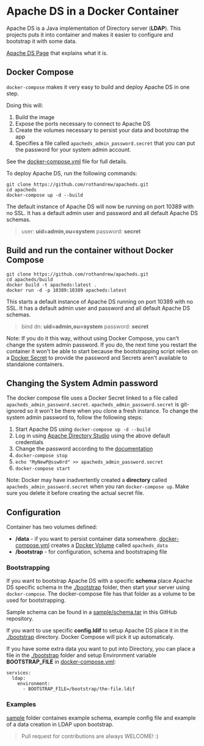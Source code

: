 Apache DS in a Docker Container
===============================

Apache DS is a Java implementation of Directory server (**LDAP**). This projects puts it into container and makes it easier to configure and bootstrap it with some data.

[Apache DS Page](1) that explains what it is.

## Docker Compose
`docker-compose` makes it very easy to build and deploy Apache DS in one step.

Doing this will:

1. Build the image
1. Expose the ports necessary to connect to Apache DS
1. Create the volumes necessary to persist your data and bootstrap the app
1. Specifies a file called `apacheds_admin_password.secret` that you can put the password for your system admin account.

See the [docker-compose.yml](docker-compose.yml) file for full details.

To deploy Apache DS, run the following commands:

    git clone https://github.com/rothandrew/apacheds.git
	cd apacheds
	docker-compose up -d --build

The default instance of Apache DS will now be running on port 10389 with no SSL. It has a default admin user and password and all default Apache DS schemas.

> user: **uid=admin,ou=system** password: **secret**

## Build and run the container without Docker Compose

	git clone https://github.com/rothandrew/apacheds.git
	cd apacheds/build
	docker build -t apacheds:latest .
	docker run -d -p 10389:10389 apacheds:latest

This starts a default instance of Apache DS running on port 10389 with no SSL. It has a default admin user and password and all default Apache DS schemas. 

> bind dn: **uid=admin,ou=system** password: **secret**

Note: If you do it this way, without using Docker Compose, you can't change the system admin password. If you do, the next time you restart the container it won't be able to start because the bootstrapping script relies on a [Docker Secret](https://docs.docker.com/engine/swarm/secrets/) to provide the password and Secrets aren't available to standalone containers.

## Changing the System Admin password

The docker compose file uses a Docker Secret linked to a file called `apacheds_admin_password.secret`. `apacheds_admin_password.secret` is git-ignored so it won't be there when you clone a fresh instance. To change the system admin password to, follow the following steps:

1. Start Apache DS using `docker-compose up -d --build`
1. Log in using [Apache Directory Studio](http://directory.apache.org/studio/) using the above default credentials
1. Change the password according to the [documentation](http://directory.apache.org/apacheds/basic-ug/1.4.2-changing-admin-password.html)
1. `docker-compose stop`
1. `echo "MyNewP@ssw0rd" >> apacheds_admin_password.secret`
1. `docker-compose start`

Note: Docker may have inadvertently created a **directory** called `apacheds_admin_password.secret` when you ran `docker-compose up`. Make sure you delete it before creating the actual secret file.

## Configuration 
Container has two volumes defined:

* **/data** - if you want to persist container data somewhere. [docker-compose.yml](docker-compose.yml) creates a [Docker Volume](https://docs.docker.com/storage/volumes/) called `apacheds_data`
* **/bootstrap** - for configuration, schema and bootstraping file

### Bootstrapping

If you want to bootstrap Apache DS with a specific **schema** place Apache DS specific schema in the [./bootstrap](bootstrap) folder, then start your server using `docker-compose`. The docker-compose file has that folder as a volume to be used for bootstrapping.

Sample schema can be found in a [sample/schema.tar](sample/schema.tar) in this GitHub repository. 

If you want to use specific **config.ldif** to setup Apache DS place it in the [./bootstrap](bootstrap) directory. Docker Compose will pick it up automaticaly.

If you have some extra data you want to put into Directory, you can place a file in the [./bootstrap](bootstrap) folder and setup Environment variable **BOOTSTRAP_FILE** in [docker-compose.yml](docker-compose.yml):

	services:
      ldap:
        environment:
          - BOOTSTRAP_FILE=/bootstrap/the-file.ldif


### Examples

[sample](sample) folder containes example schema, example config file and example of a data creation in LDAP upon bootstrap.

> Pull request for contributions are always WELCOME! :)